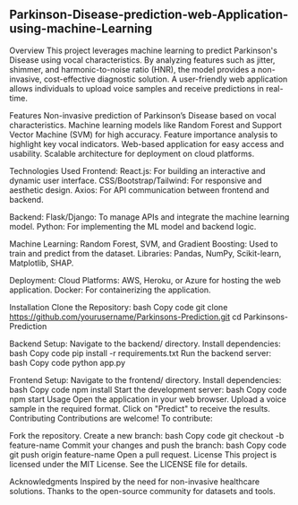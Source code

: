 ## Parkinson-Disease-prediction-web-Application-using-machine-Learning
Overview
This project leverages machine learning to predict Parkinson's Disease using vocal characteristics. By analyzing features such as jitter, shimmer, and harmonic-to-noise ratio (HNR), the model provides a non-invasive, cost-effective diagnostic solution. A user-friendly web application allows individuals to upload voice samples and receive predictions in real-time.


Features
Non-invasive prediction of Parkinson’s Disease based on vocal characteristics.
Machine learning models like Random Forest and Support Vector Machine (SVM) for high accuracy.
Feature importance analysis to highlight key vocal indicators.
Web-based application for easy access and usability.
Scalable architecture for deployment on cloud platforms.


Technologies Used
Frontend:
React.js: For building an interactive and dynamic user interface.
CSS/Bootstrap/Tailwind: For responsive and aesthetic design.
Axios: For API communication between frontend and backend.

Backend:
Flask/Django: To manage APIs and integrate the machine learning model.
Python: For implementing the ML model and backend logic.

Machine Learning:
Random Forest, SVM, and Gradient Boosting: Used to train and predict from the dataset.
Libraries: Pandas, NumPy, Scikit-learn, Matplotlib, SHAP.

Deployment:
Cloud Platforms: AWS, Heroku, or Azure for hosting the web application.
Docker: For containerizing the application.

Installation
Clone the Repository:
bash
Copy code
git clone https://github.com/yourusername/Parkinsons-Prediction.git
cd Parkinsons-Prediction

Backend Setup:
Navigate to the backend/ directory.
Install dependencies:
bash
Copy code
pip install -r requirements.txt
Run the backend server:
bash
Copy code
python app.py

Frontend Setup:
Navigate to the frontend/ directory.
Install dependencies:
bash
Copy code
npm install
Start the development server:
bash
Copy code
npm start
Usage
Open the application in your web browser.
Upload a voice sample in the required format.
Click on "Predict" to receive the results.
Contributing
Contributions are welcome! To contribute:

Fork the repository.
Create a new branch:
bash
Copy code
git checkout -b feature-name
Commit your changes and push the branch:
bash
Copy code
git push origin feature-name
Open a pull request.
License
This project is licensed under the MIT License. See the LICENSE file for details.

Acknowledgments
Inspired by the need for non-invasive healthcare solutions.
Thanks to the open-source community for datasets and tools.

